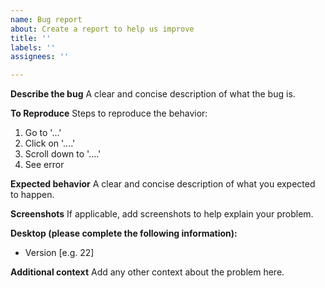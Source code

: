 ```yaml
---
name: Bug report
about: Create a report to help us improve
title: ''
labels: ''
assignees: ''

---
```


**Describe the bug**
A clear and concise description of what the bug is.



**To Reproduce**
Steps to reproduce the behavior:

1. Go to '...'
2. Click on '....'
3. Scroll down to '....'
4. See error



**Expected behavior**
A clear and concise description of what you expected to happen.



**Screenshots**
If applicable, add screenshots to help explain your problem.



**Desktop (please complete the following information):**

 - Version [e.g. 22]



**Additional context**
Add any other context about the problem here.

